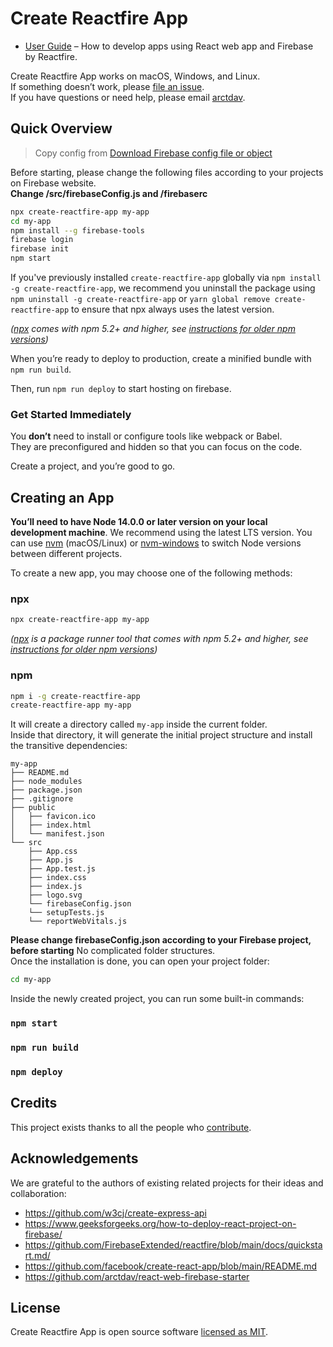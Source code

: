 # Create Reactfire App

- [User Guide](https://github.com/FirebaseExtended/reactfire/blob/main/docs/quickstart.md/) – How to develop apps using React web app and Firebase by Reactfire.

Create Reactfire App works on macOS, Windows, and Linux.<br>
If something doesn’t work, please [file an issue](https://github.com/arctdav/create-reactfire-app/issues/new).<br>
If you have questions or need help, please email [arctdav](mailto:arctdav@gmail.com).

## Quick Overview

> Copy config from [Download Firebase config file or object](https://support.google.com/firebase/answer/7015592)

Before starting, please change the following files according to your projects on Firebase website. <br>
**Change /src/firebaseConfig.js and /firebaserc**

```sh
npx create-reactfire-app my-app
cd my-app
npm install --g firebase-tools
firebase login
firebase init
npm start
```

If you've previously installed `create-reactfire-app` globally via `npm install -g create-reactfire-app`, we recommend you uninstall the package using `npm uninstall -g create-reactfire-app` or `yarn global remove create-reactfire-app` to ensure that npx always uses the latest version.

_([npx](https://medium.com/@maybekatz/introducing-npx-an-npm-package-runner-55f7d4bd282b) comes with npm 5.2+ and higher, see [instructions for older npm versions](https://gist.github.com/gaearon/4064d3c23a77c74a3614c498a8bb1c5f))_

When you’re ready to deploy to production, create a minified bundle with `npm run build`.

Then, run `npm run deploy` to start hosting on firebase.

### Get Started Immediately

You **don’t** need to install or configure tools like webpack or Babel.<br>
They are preconfigured and hidden so that you can focus on the code.

Create a project, and you’re good to go.

## Creating an App

**You’ll need to have Node 14.0.0 or later version on your local development machine**. We recommend using the latest LTS version. You can use [nvm](https://github.com/creationix/nvm#installation) (macOS/Linux) or [nvm-windows](https://github.com/coreybutler/nvm-windows#node-version-manager-nvm-for-windows) to switch Node versions between different projects.

To create a new app, you may choose one of the following methods:

### npx

```sh
npx create-reactfire-app my-app
```

_([npx](https://medium.com/@maybekatz/introducing-npx-an-npm-package-runner-55f7d4bd282b) is a package runner tool that comes with npm 5.2+ and higher, see [instructions for older npm versions](https://gist.github.com/gaearon/4064d3c23a77c74a3614c498a8bb1c5f))_

### npm

```sh
npm i -g create-reactfire-app
create-reactfire-app my-app
```

It will create a directory called `my-app` inside the current folder.<br>
Inside that directory, it will generate the initial project structure and install the transitive dependencies:

```
my-app
├── README.md
├── node_modules
├── package.json
├── .gitignore
├── public
│   ├── favicon.ico
│   ├── index.html
│   └── manifest.json
└── src
    ├── App.css
    ├── App.js
    ├── App.test.js
    ├── index.css
    ├── index.js
    ├── logo.svg
    └── firebaseConfig.json
    └── setupTests.js
    └── reportWebVitals.js
```

**Please change firebaseConfig.json according to your Firebase project, before starting**
No complicated folder structures.
<br>
Once the installation is done, you can open your project folder:

```sh
cd my-app
```

Inside the newly created project, you can run some built-in commands:

### `npm start`

### `npm run build`

### `npm deploy`

## Credits

This project exists thanks to all the people who [contribute](https://github.com/arctdav).<br>

## Acknowledgements

We are grateful to the authors of existing related projects for their ideas and collaboration:

- https://github.com/w3cj/create-express-api
- https://www.geeksforgeeks.org/how-to-deploy-react-project-on-firebase/
- https://github.com/FirebaseExtended/reactfire/blob/main/docs/quickstart.md/
- https://github.com/facebook/create-react-app/blob/main/README.md
- https://github.com/arctdav/react-web-firebase-starter

## License

Create Reactfire App is open source software [licensed as MIT](https://github.com/facebook/create-reactfire-app/blob/main/LICENSE).
